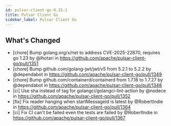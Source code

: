 ```yaml
---
id: pulsar-client-go-0.15.1
title: Pulsar Client Go
sidebar_label: Pulsar Client Go
---
```


## What's Changed

* [chore] Bump golang.org/x/net to address CVE-2025-22870, requires go 1.23 by @lhotari in https://github.com/apache/pulsar-client-go/pull/1351
* [chore] Bump github.com/golang-jwt/jwt/v5 from 5.2.1 to 5.2.2 by @dependabot in https://github.com/apache/pulsar-client-go/pull/1349
* [chore] Bump github.com/containerd/containerd from 1.7.18 to 1.7.27 by @dependabot in https://github.com/apache/pulsar-client-go/pull/1348
* [ci] Use sha instead of tag for golangci/golangci-lint-action by @nodece in https://github.com/apache/pulsar-client-go/pull/1352
* [fix] Fix reader hanging when startMessageId is latest by @RobertIndie in https://github.com/apache/pulsar-client-go/pull/1364
* [ci] Fix CI can't be failed even the tests are failed by @RobertIndie in https://github.com/apache/pulsar-client-go/pull/1367
